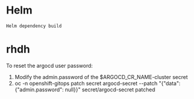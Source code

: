 # Helm
```
Helm dependency build
```

# rhdh

To reset the argocd user password:
1. Modify the admin.password of the $ARGOCD_CR_NAME-cluster secret
2. oc -n openshift-gitops patch secret argocd-secret --patch "{\"data\": {\"admin.password\": null}}"
secret/argocd-secret patched